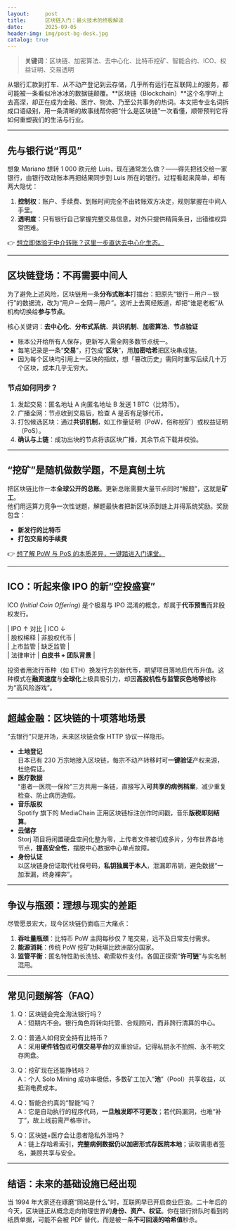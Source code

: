 ```yaml
---
layout:     post
title:      区块链入门：最火技术的终极解读
date:       2025-09-05
header-img: img/post-bg-desk.jpg
catalog: true
---
```


> **关键词**：区块链、加密算法、去中心化、比特币挖矿、智能合约、ICO、权益证明、交易透明

从银行汇款到打车、从不动产登记到云存储，几乎所有运行在互联网上的服务，都可能被一条看似冷冰冰的数据链颠覆。**区块链（Blockchain）**这个名字听上去高深，却正在成为金融、医疗、物流、乃至公共事务的热词。本文把专业名词拆成口语级别，用一条清晰的故事线帮你把“什么是区块链”一次看懂，顺带预判它将如何重塑我们的生活与行业。

---

## 先与银行说“再见”

想象 Mariano 想转 1 000 欧元给 Luis，现在通常怎么做？——得先把钱交给一家银行，由银行改动账本再把结果同步到 Luis 所在的银行。过程看起来简单，却有两大隐忧：

1. **控制权**：账户、手续费、到账时间完全不由转账双方决定，规则掌握在中间人手里。  
2. **透明度**：只有银行自己掌握完整交易信息，对外只提供精简条目，出错维权异常困难。

👉 [想立即体验无中介转账？这里一步直达去中心化生态。](https://okxdog.com/)

---

## 区块链登场：不再需要中间人

为了避免上述风险，区块链用一条**分布式账本**打擂台：把原先“银行－用户－银行”的数据流，改为“用户－全网－用户”。这听上去离经叛道，却把“谁是老板”从机构切换给**参与节点**。

核心关键词：**去中心化**、**分布式系统**、**共识机制**、**加密算法**、**节点验证**

- 账本公开给所有人保存，更新写入需全网多数节点统一。  
- 每笔记录是一条“**交易**”，打包成“**区块**”，用**加密哈希**把区块串成链。  
- 因为每个区块均引用上一区块的指纹，想「篡改历史」需同时重写后续几十万个区块，成本几乎无穷大。  

### 节点如何同步？

1. 发起交易：匿名地址 A 向匿名地址 B 发送 1 BTC（比特币）。  
2. 广播全网：节点收到交易后，检查 A 是否有足够代币。  
3. 打包候选区块：通过**共识机制**，如工作量证明（PoW，俗称挖矿）或权益证明（PoS）。  
4. **确认与上链**：成功出块的节点将该区块广播，其余节点下载并校验。  

---

## “挖矿”是随机做数学题，不是真刨土坑

把区块链比作一本**全球公开的总账**。更新总账需要大量节点同时“解题”，这就是**矿工**。  
他们用运算力竞争一次性谜题，解题最快者把新区块添到链上并得系统奖励。奖励包含：

- **新发行的比特币**  
- **打包交易的手续费**

👉 [想了解 PoW 与 PoS 的本质差异，一键踏进入门课堂。](https://okxdog.com/)

---

## ICO：听起来像 IPO 的新“空投盛宴”

ICO (_Initial Coin Offering_) 是个极易与 IPO 混淆的概念，却属于**代币预售**而非股权发行。

| IPO ↑ 对比 | ICO ↓  
| 股权稀释 | 非股权代币 |  
| 上市监管 | 缺乏监管 |  
| 法律审计 | **白皮书 + 团队背景** |  

投资者用流行币种（如 ETH）换发行方的新代币，期望项目落地后代币升值。这种模式在**融资速度**与**全球化**上极具吸引力，却因**高投机性与监管灰色地带**被称为“高风险游戏”。

---

## 超越金融：区块链的十项落地场景

“去银行”只是开场，未来区块链会像 HTTP 协议一样隐形。

- **土地登记**  
  日本已有 230 万宗地接入区块链，每宗不动产转移时可**一键验证**产权来源，杜绝假证。  
- **医疗数据**  
  “患者—医院—保险”三方共用一条链，直接写入**可共享的病例档案**，减少重复检查、防止病历造假。  
- **音乐版权**  
  Spotify 旗下的 MediaChain 正用区块链标注创作时间戳，音乐**版税即刻结算**。  
- **云储存**  
  Storj 项目将闲置硬盘空间化整为零，上传者文件被切成多片，分布世界各地节点，**提高安全性**，摆脱中心数据中心单点故障。  
- **身份认证**  
  以区块链身份证取代社保号码，**私钥独属于本人**，泄漏即吊销，避免数据“一加泄漏，终身裸奔”。

---

## 争议与瓶颈：理想与现实的差距

尽管愿景宏大，现今区块链仍面临三大痛点：

1. **吞吐量瓶颈**：比特币 PoW 主网每秒仅 7 笔交易，远不及日常支付需求。  
2. **能源消耗**：传统 PoW 挖矿功耗堪比欧洲部分国家。  
3. **监管平衡**：匿名特性助长洗钱、勒索软件支付。各国正探索“**许可链**”与实名制混用。  

---

## 常见问题解答（FAQ）

1. Q：区块链会完全淘汰银行吗？  
   A：短期内不会。银行角色将转向托管、合规顾问，而非跨行清算的中心。

2. Q：普通人如何安全持有比特币？  
   A：采用**硬件钱包**或**可信交易平台**的双重验证。记得私钥永不拍照、永不明文存网盘。

3. Q：挖矿现在还能挣钱吗？  
   A：个人 Solo Mining 成功率极低，多数矿工加入“**池**”（Pool）共享收益，以抵消电费成本。

4. Q：智能合约真的“智能”吗？  
   A：它是自动执行的程序代码，**一旦触发即不可更改**；若代码漏洞，也难“补丁”，故上线前需严格审计。

5. Q：区块链+医疗会让患者隐私外泄吗？  
   A：链上存哈希索引，**完整病例数据仍以加密形式存医院本地**；读取需患者签名，兼顾共享与安全。

---

## 结语：未来的基础设施已经出现

当 1994 年大家还在琢磨“网站是什么”时，互联网早已开启商业巨浪。二十年后的今天，区块链正从概念走向物理世界的**身份、资产、权证**。你在银行排队时看到的纸质单据，可能不会被 PDF 替代，而是被一条**不可回滚的哈希值**秒杀。